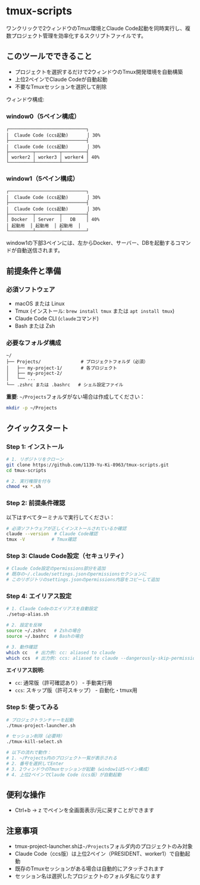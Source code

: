 # tmux-scripts

ワンクリックで2ウィンドウのTmux環境とClaude Code起動を同時実行し、複数プロジェクト管理を効率化するスクリプトファイルです。

## このツールでできること

- プロジェクトを選択するだけで2ウィンドウのTmux開発環境を自動構築
- 上位2ペインでClaude Codeが自動起動
- 不要なTmuxセッションを選択して削除

ウィンドウ構成:

### window0（5ペイン構成）
```
┌─────────────────────────────┐
│  Claude Code (ccs起動)       │ 30%
├─────────────────────────────┤
│  Claude Code (ccs起動)       │ 30%
├─────────┬─────────┬─────────┤
│ worker2 │ worker3 │ worker4 │ 40%
└─────────┴─────────┴─────────┘
```

### window1（5ペイン構成）
```
┌─────────────────────────────┐
│  Claude Code (ccs起動)       │ 30%
├─────────────────────────────┤
│  Claude Code (ccs起動)       │ 30%
├─────────┬─────────┬─────────┤
│ Docker  │ Server  │   DB    │ 40%
│ 起動用  │ 起動用  │ 起動用  │
└─────────┴─────────┴─────────┘
```

window1の下部3ペインには、左からDocker、サーバー、DBを起動するコマンドが自動送信されます。

## 前提条件と準備

### 必須ソフトウェア
- macOS または Linux
- Tmux (インストール: `brew install tmux` または `apt install tmux`)
- Claude Code CLI (`claude`コマンド)
- Bash または Zsh

### 必要なフォルダ構成
```
~/
├── Projects/               # プロジェクトフォルダ（必須）
│   ├── my-project-1/       # 各プロジェクト
│   ├── my-project-2/
│   └── ...
└── .zshrc または .bashrc   # シェル設定ファイル
```

**重要**: `~/Projects`フォルダがない場合は作成してください：
```bash
mkdir -p ~/Projects
```

## クイックスタート

### Step 1: インストール
```bash
# 1. リポジトリをクローン
git clone https://github.com/1139-Yu-Ki-8963/tmux-scripts.git
cd tmux-scripts

# 2. 実行権限を付与
chmod +x *.sh
```

### Step 2: 前提条件確認
以下はすべてターミナルで実行してください：

```bash
# 必須ソフトウェアが正しくインストールされているか確認
claude --version  # Claude Code確認
tmux -V          # Tmux確認
```

### Step 3: Claude Code設定（セキュリティ）
```bash
# Claude Code設定のpermissions部分を追加
# 既存の~/.claude/settings.jsonのpermissionsセクションに
# このリポジトリのsettings.jsonのpermissions内容をコピーして追加
```

### Step 4: エイリアス設定
```bash
# 1. Claude Codeのエイリアスを自動設定
./setup-alias.sh

# 2. 設定を反映
source ~/.zshrc   # Zshの場合
source ~/.bashrc  # Bashの場合

# 3. 動作確認
which cc   # 出力例: cc: aliased to claude
which ccs  # 出力例: ccs: aliased to claude --dangerously-skip-permissions
```

**エイリアス説明:**
- `cc`: 通常版（許可確認あり） - 手動実行用
- `ccs`: スキップ版（許可スキップ） - 自動化・tmux用

### Step 5: 使ってみる
```bash
# プロジェクトランチャーを起動
./tmux-project-launcher.sh

# セッション削除（必要時）
./tmux-kill-select.sh

# 以下の流れで動作：
# 1. ~/Projects内のプロジェクト一覧が表示される
# 2. 番号を選択してEnter
# 3. 2ウィンドウのTmuxセッションが起動（window1は5ペイン構成）
# 4. 上位2ペインでClaude Code（ccs版）が自動起動
```

## 便利な操作

- Ctrl+b → z でペインを全画面表示/元に戻すことができます

## 注意事項

- tmux-project-launcher.shは`~/Projects`フォルダ内のプロジェクトのみ対象
- Claude Code（ccs版）は上位2ペイン（PRESIDENT、worker1）で自動起動
- 既存のTmuxセッションがある場合は自動的にアタッチされます
- セッション名は選択したプロジェクトのフォルダ名になります
